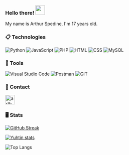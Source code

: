 ### Hello there! <img src="https://raw.githubusercontent.com/aemmadi/aemmadi/master/wave.gif" width="30px">

My name is Arthur Spedine, I'm 17 years old.

### 📋 Technologies
  ![Python](https://img.shields.io/badge/Python-000000?style=for-the-badge&logo=python)
  ![JavaScript](https://img.shields.io/badge/JavaScript-000000?style=for-the-badge&logo=javascript)
  ![PHP](https://img.shields.io/badge/php-000000?style=for-the-badge&logo=php)
  ![HTML](https://img.shields.io/badge/html-000000?style=for-the-badge&logo=html5)
  ![CSS](https://img.shields.io/badge/css-000000?style=for-the-badge&logo=css3&logoColor=blue)
  ![MySQL](https://img.shields.io/badge/MySQL-000000?style=for-the-badge&logo=mysql)

### 🚀 Tools
  ![Visual Studio Code](https://img.shields.io/badge/VSCode-000000?style=for-the-badge&logo=visual-studio-code&logoColor=blue)
  ![Postman](https://img.shields.io/badge/Postman-000000?style=for-the-badge&logo=postman)
  ![GIT](https://img.shields.io/badge/git-000000?style=for-the-badge&logo=git)
  
### 💬 Contact
<a href="https://linkedin.com/in/arthurspedine" target="blank"><img align="center" src="https://raw.githubusercontent.com/rahuldkjain/github-profile-readme-generator/master/src/images/icons/Social/linked-in-alt.svg" alt="arthur-spedine-8269732a6" height="30" width="30" /></a>

### 🖥️ Stats
  [![GitHub Streak](https://github-readme-streak-stats.herokuapp.com?user=arthurspedine&theme=ayu-mirage)](https://git.io/streak-stats)
  
  [![Yuhtin stats](https://github-readme-stats.vercel.app/api?username=arthurspedine&layout=compact&theme=tokyonight&hide_title=true&show_icons=true&count_private=true)](https://github.com/arthurspedine/) 
  
  ![Top Langs](https://github-readme-stats-git-masterrstaa-rickstaa.vercel.app/api/top-langs/?username=arthurspedine&theme=tokyonight)
